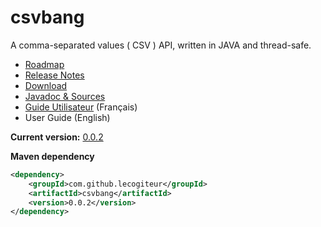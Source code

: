 csvbang
=======

A comma-separated values ( CSV ) API, written in JAVA and thread-safe.

* [Roadmap](https://github.com/lecogiteur/csvbang/wiki/Roadmap)
* [Release Notes](https://github.com/lecogiteur/csvbang/wiki/Release-Notes)
* [Download](https://github.com/lecogiteur/csvbang/wiki/Download)
* [Javadoc & Sources](https://github.com/lecogiteur/csvbang/wiki/Javadoc-&-Sources)
* [Guide Utilisateur](https://github.com/lecogiteur/csvbang/wiki/Guide-utilisateur) (Français)
* User Guide (English)

**Current version:** [0.0.2](https://github.com/lecogiteur/csvbang/wiki/Roadmap#current-release)

**Maven dependency**

```xml
<dependency>
    <groupId>com.github.lecogiteur</groupId>
    <artifactId>csvbang</artifactId>
    <version>0.0.2</version>
</dependency>
```

